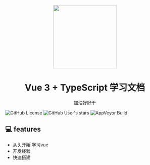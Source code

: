 <p align="center">
<img src="https://niit-soft.oss-cn-hangzhou.aliyuncs.com/logo.png" style=width:200px;" />
</p>

<h1 align="center">Vue 3 + TypeScript 学习文档</h1>
<p align="center">
加油好好干
</p>

<p>

![GitHub License](https://img.shields.io/github/license/xiaojian0114/Vue3-ts-docs)
![GitHub User's stars](https://img.shields.io/github/stars/:user)
![AppVeyor Build](https://img.shields.io/appveyor/build/:user/:repo)

</p>

## 💻 features

- 从头开始 学习vue
- 开发经验
- 快速搭建
